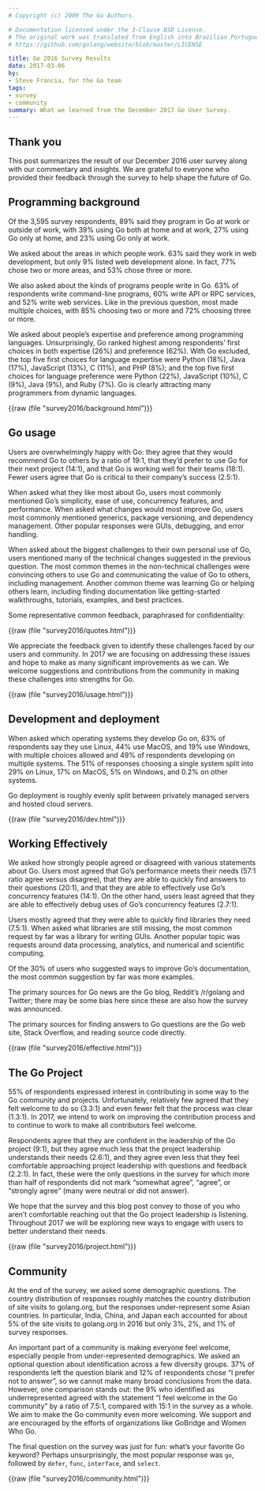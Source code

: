 ```yaml
---
# Copyright (c) 2009 The Go Authors.

# Documentation licensed under the 3-Clause BSD License.
# The original work was translated from English into Brazilian Portuguese.
# https://github.com/golang/website/blob/master/LICENSE

title: Go 2016 Survey Results
date: 2017-03-06
by:
- Steve Francia, for the Go team
tags:
- survey
- community
summary: What we learned from the December 2017 Go User Survey.
---
```


## Thank you

This post summarizes the result of our December 2016 user survey along with our commentary and insights.
We are grateful to everyone who provided their feedback through the survey to help shape the future of Go.

## Programming background

Of the 3,595 survey respondents, 89% said they program in Go at work or outside of work,
with 39% using Go both at home and at work, 27% using Go only at home, and 23% using Go only at work.

We asked about the areas in which people work.
63% said they work in web development, but only 9% listed web development alone.
In fact, 77% chose two or more areas, and 53% chose three or more.

We also asked about the kinds of programs people write in Go.
63% of respondents write command-line programs, 60% write API or RPC services, and 52% write web services.
Like in the previous question, most made multiple choices,
with 85% choosing two or more and 72% choosing three or more.

We asked about people’s expertise and preference among programming languages.
Unsurprisingly, Go ranked highest among respondents’ first choices in both expertise (26%) and preference (62%).
With Go excluded, the top five first choices for language expertise were
Python (18%), Java (17%), JavaScript (13%), C (11%), and PHP (8%);
and the top five first choices for language preference were
Python (22%), JavaScript (10%), C (9%), Java (9%), and Ruby (7%).
Go is clearly attracting many programmers from dynamic languages.

{{raw (file "survey2016/background.html")}}

## Go usage

Users are overwhelmingly happy with Go:
they agree that they would recommend Go to others by a ratio of 19:1,
that they’d prefer to use Go for their next project (14:1),
and that Go is working well for their teams (18:1).
Fewer users agree that Go is critical to their company’s success (2.5:1).

When asked what they like most about Go, users most commonly mentioned
Go’s simplicity, ease of use, concurrency features, and performance.
When asked what changes would most improve Go,
users most commonly mentioned generics, package versioning, and dependency management.
Other popular responses were GUIs, debugging, and error handling.

When asked about the biggest challenges to their own personal use of Go,
users mentioned many of the technical changes suggested in the previous question.
The most common themes in the non-technical challenges were convincing others to use Go
and communicating the value of Go to others, including management.
Another common theme was learning Go or helping others learn,
including finding documentation like getting-started walkthroughs,
tutorials, examples, and best practices.

Some representative common feedback, paraphrased for confidentiality:

{{raw (file "survey2016/quotes.html")}}

We appreciate the feedback given to identify these challenges faced by our users and community.
In 2017 we are focusing on addressing these issues and hope to make as many significant improvements as we can.
We welcome suggestions and contributions from the community in making these challenges into strengths for Go.

{{raw (file "survey2016/usage.html")}}

## Development and deployment

When asked which operating systems they develop Go on,
63% of respondents say they use Linux, 44% use MacOS, and 19% use Windows,
with multiple choices allowed and 49% of respondents developing on multiple systems.
The 51% of responses choosing a single system split into
29% on Linux, 17% on MacOS, 5% on Windows, and 0.2% on other systems.

Go deployment is roughly evenly split between privately managed servers and hosted cloud servers.

{{raw (file "survey2016/dev.html")}}

## Working Effectively

We asked how strongly people agreed or disagreed with various statements about Go.
Users most agreed that Go’s performance meets their needs (57:1 ratio agree versus disagree),
that they are able to quickly find answers to their questions (20:1),
and that they are able to effectively use Go’s concurrency features (14:1).
On the other hand, users least agreed that they are able to effectively
debug uses of Go’s concurrency features (2.7:1).

Users mostly agreed that they were able to quickly find libraries they need (7.5:1).
When asked what libraries are still missing, the most common request by far was a library for writing GUIs.
Another popular topic was requests around data processing, analytics, and numerical and scientific computing.

Of the 30% of users who suggested ways to improve Go’s documentation,
the most common suggestion by far was more examples.

The primary sources for Go news are the Go blog,
Reddit’s /r/golang and Twitter;
there may be some bias here since these are also how the survey was announced.

The primary sources for finding answers to Go questions are the Go web site,
Stack Overflow, and reading source code directly.

{{raw (file "survey2016/effective.html")}}

## The Go Project

55% of respondents expressed interest in contributing in some way to the Go community and projects.
Unfortunately, relatively few agreed that they felt welcome to do so (3.3:1)
and even fewer felt that the process was clear (1.3:1).
In 2017, we intend to work on improving the contribution process and to
continue to work to make all contributors feel welcome.

Respondents agree that they are confident in the leadership of the Go project (9:1),
but they agree much less that the project leadership understands their needs (2.6:1),
and they agree even less that they feel comfortable approaching project leadership with questions and feedback (2.2:1).
In fact, these were the only questions in the survey for which more than half of respondents
did not mark “somewhat agree”, “agree”, or “strongly agree” (many were neutral or did not answer).

We hope that the survey and this blog post convey to those of you
who aren’t comfortable reaching out that the Go project leadership is listening.
Throughout 2017 we will be exploring new ways to engage with users to better understand their needs.

{{raw (file "survey2016/project.html")}}

## Community

At the end of the survey, we asked some demographic questions.
The country distribution of responses roughly matches the country distribution of site visits to golang.org,
but the responses under-represent some Asian countries.
In particular, India, China, and Japan each accounted for about 5% of the site visits to golang.org in 2016
but only 3%, 2%, and 1% of survey responses.

An important part of a community is making everyone feel welcome,
especially people from under-represented demographics.
We asked an optional question about identification across a few diversity groups.
37% of respondents left the question blank and 12% of respondents chose “I prefer not to answer”,
so we cannot make many broad conclusions from the data.
However, one comparison stands out: the 9% who identified as underrepresented agreed
with the statement “I feel welcome in the Go community” by a ratio of 7.5:1,
compared with 15:1 in the survey as a whole.
We aim to make the Go community even more welcoming.
We support and are encouraged by the efforts of organizations like GoBridge and Women Who Go.

The final question on the survey was just for fun: what’s your favorite Go keyword?
Perhaps unsurprisingly, the most popular response was `go`, followed by `defer`, `func`, `interface`, and `select`.

{{raw (file "survey2016/community.html")}}
